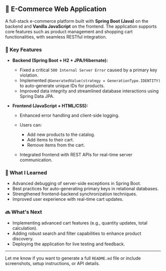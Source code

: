 

## 🛒 E-Commerce Web Application

A full-stack e-commerce platform built with **Spring Boot (Java)** on the backend and **Vanilla JavaScript** on the frontend. The application supports core features such as product management and shopping cart functionalities, with seamless RESTful integration.

### 🔧 Key Features

* **Backend (Spring Boot + H2 + JPA/Hibernate):**

  * Fixed a critical `500 Internal Server Error` caused by a primary key violation.
  * Implemented `@GeneratedValue(strategy = GenerationType.IDENTITY)` to auto-generate unique IDs for products.
  * Improved data integrity and streamlined database interactions using Spring Data JPA.

* **Frontend (JavaScript + HTML/CSS):**

  * Enhanced error handling and client-side logging.
  * Users can:

    * Add new products to the catalog.
    * Add items to their cart.
    * Remove items from the cart.
  * Integrated frontend with REST APIs for real-time server communication.

### 🧠 What I Learned

* Advanced debugging of server-side exceptions in Spring Boot.
* Best practices for auto-generating primary keys in relational databases.
* Strengthened frontend-backend synchronization techniques.
* Improved user experience with real-time cart updates.

### 🔜 What's Next

* Implementing advanced cart features (e.g., quantity updates, total calculation).
* Adding robust search and filter capabilities to enhance product discovery.
* Deploying the application for live testing and feedback.

---

Let me know if you want to generate a full `README.md` file or include screenshots, setup instructions, or API details.
